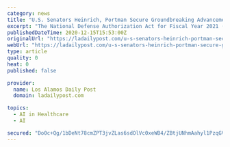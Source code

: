```yaml
---
category: news
title: "U.S. Senators Heinrich, Portman Secure Groundbreaking Advancements For Artificial Intelligence In FY21 National Defense Authorization Act"
excerpt: "The National Defense Authorization Act for Fiscal Year 2021 (FY21 NDAA) authorizes versions of four major pieces of legislation championed by Senators Heinrich and Portman. “Artificial intelligence – and the opportunities and challenges it will bring – will have serious national security implications,"
publishedDateTime: 2020-12-15T15:53:00Z
originalUrl: "https://ladailypost.com/u-s-senators-heinrich-portman-secure-groundbreaking-advancements-for-artificial-intelligence-in-fy21-national-defense-authorization-act/"
webUrl: "https://ladailypost.com/u-s-senators-heinrich-portman-secure-groundbreaking-advancements-for-artificial-intelligence-in-fy21-national-defense-authorization-act/"
type: article
quality: 0
heat: 0
published: false

provider:
  name: Los Alamos Daily Post
  domain: ladailypost.com

topics:
  - AI in Healthcare
  - AI

secured: "Do0c+Qg/1bDeNt78cmZPT3jvZLas6sdOlVc0xeWB4/ZBtjUNhmAahyl1PzqGVRusuoFFMrP9GiIZHjwBQnoObVodPoEVlRkG1yWBup/QYerpyDJ25oKHEsTFq/dEOTtKYNyLddF1BI5+HPKkg4bPnc2YQuYP47SZ9w1hOE/4nqHDuibeQgQ1cfpvnXK9++LxidbLscBM8QYcNMzw17y0i1dv0+YCiGEnEt3Pnu09hrfKnJ9iNXASetS4S2d6NIGH11a75Qf+SNfez7YHHVZDJEPHNl4ybHLALA79jp5wvsCtvLJEcRQ8ezzIcAdmbbGn/So6rLaJ0SCLSjdPgyUto89Vr1nGlSNSsYUcMvu/gL0=;CTvDnmjUA2gyiyjK+UfJIA=="
---
```


